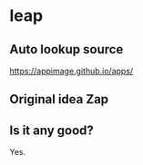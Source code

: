 # leap

## Auto lookup source

https://appimage.github.io/apps/

## Original idea Zap

## Is it any good?

Yes.

